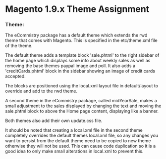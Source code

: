 # Magento 1.9.x Theme Assignment

### Theme:
The eCommistry package has a default theme which extends the rwd theme that comes with Magento. 
This is specified in the etc/theme.xml file of the theme. 

The default theme adds a template block 'sale.phtml' to the right sidebar of the home page 
which displays some info about weekly sales as well as removing the base themes paypal image
 and poll. It also adds a 'creditCards.phtml' block in the sidebar showing an image of credit 
 cards accepted. 

 The blocks are positioned using the local.xml layout file in default/layout to override and add
 to the rwd theme.
 
 A second theme in the eCommistry package, called midYearSale, makes a small adjustment to the sales 
 displayed by changing the text and moving the sale.phtml block to above the Home page content, displaying
 like a banner.
 
 Both themes also add their own update.css file.
 
 It should be noted that creating a local.xml file in the second theme completely overrides the default 
 themes local.xml file, so any changes you want to persist from the default theme need to be copied to 
 new theme otherwise they will not be used. This can cause code duplication so it is a good idea to only 
 make small alterations in local.xml to prevent this. 